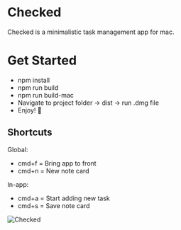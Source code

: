 # Checked
Checked is a minimalistic task management app for mac.

# Get Started
  - npm install
  - npm run build
  - npm run build-mac
  - Navigate to project folder → dist → run .dmg file
  - Enjoy! 🥳

## Shortcuts

Global:
  - cmd+f = Bring app to front
  - cmd+n = New note card

In-app:
  - cmd+a = Start adding new task
  - cmd+s = Save note card






![Checked](https://github.com/user-attachments/assets/3320a280-9a17-44c2-b7a0-bf276dba3667)
